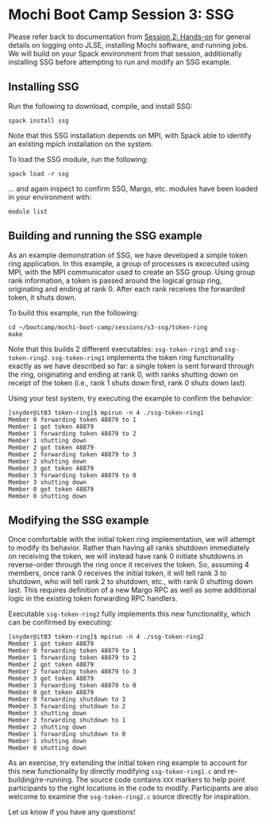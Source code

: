 # Mochi Boot Camp Session 3: SSG

Please refer back to documentation from
[Session 2: Hands-on](sessions/s2-hands-on/README.md) for general details on
logging onto JLSE, installing Mochi software, and running jobs. We will build
on your Spack environment from that session, additionally installing SSG before
attempting to run and modify an SSG example.

## Installing SSG

Run the following to download, compile, and install SSG:

```
spack install ssg
```

Note that this SSG installation depends on MPI, with Spack able to identify
an existing mpich installation on the system.

To load the SSG module, run the following:

```
spack load -r ssg
```

... and again inspect to confirm SSG, Margo, etc. modules have been loaded in
your environment with:

```
module list
```

## Building and running the SSG example

As an example demonstration of SSG, we have developed a simple token ring
application. In this example, a group of processes is excecuted using MPI,
with the MPI communicator used to create an SSG group. Using group rank
information, a token is passed around the logical group ring, originating and
ending at rank 0. After each rank receives the forwarded token, it shuts down.

To build this example, run the following:

```
cd ~/bootcamp/mochi-boot-camp/sessions/s3-ssg/token-ring
make
```

Note that this builds 2 different executables: `ssg-token-ring1` and
`ssg-token-ring2`. `ssg-token-ring1` implements the token ring functionality
exactly as we have described so far: a single token is sent forward through the
ring, originating and ending at rank 0, with ranks shutting down on receipt
of the token (i.e., rank 1 shuts down first, rank 0 shuts down last).

Using your test system, try executing the example to confirm the behavior:

```
[snyder@it03 token-ring]$ mpirun -n 4 ./ssg-token-ring1
Member 0 forwarding token 48879 to 1
Member 1 got token 48879
Member 1 forwarding token 48879 to 2
Member 1 shutting down
Member 2 got token 48879
Member 2 forwarding token 48879 to 3
Member 2 shutting down
Member 3 got token 48879
Member 3 forwarding token 48879 to 0
Member 3 shutting down
Member 0 got token 48879
Member 0 shutting down
```

## Modifying the SSG example

Once comfortable with the initial token ring implementation, we will
attempt to modify its behavior. Rather than having all ranks shutdown
immediately on receiving the token, we will instead have rank 0 initiate
shutdowns in  reverse-order through the ring once it receives the token. So,
assuming 4 members, once rank 0 receives the initial token, it will tell rank 3
to shutdown, who will tell rank 2 to shutdown, etc., with rank 0 shutting down
last. This requires definition of a new Margo RPC as well as some additional
logic in the existing token forwarding RPC handlers.

Executable `ssg-token-ring2` fully implements this new functionality, which can
be confirmed by executing:

```
[snyder@it03 token-ring]$ mpirun -n 4 ./ssg-token-ring2
Member 1 got token 48879
Member 0 forwarding token 48879 to 1
Member 1 forwarding token 48879 to 2
Member 2 got token 48879
Member 2 forwarding token 48879 to 3
Member 3 got token 48879
Member 3 forwarding token 48879 to 0
Member 0 got token 48879
Member 0 forwarding shutdown to 3
Member 3 forwarding shutdown to 2
Member 3 shutting down
Member 2 forwarding shutdown to 1
Member 2 shutting down
Member 1 forwarding shutdown to 0
Member 1 shutting down
Member 0 shutting down

```

As an exercise, try extending the initial token ring example to account for this
new functionality by directly modifying `ssg-token-ring1.c` and
re-building/re-running. The source code contains `XXX` markers to help point
participants to the right locations in the code to modify. Participants are also
welcome to examine the `ssg-token-ring2.c` source directly for inspiration.

Let us know if you have any questions!